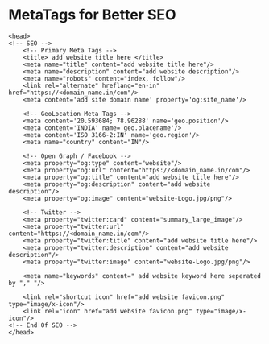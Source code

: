 # MetaTags for Better SEO

    <head>
    <!-- SEO -->
        <!-- Primary Meta Tags -->
        <title> add website title here </title>
        <meta name="title" content="add website title here"/>
        <meta name="description" content="add website description"/>
        <meta name="robots" content="index, follow"/>
        <link rel="alternate" hreflang="en-in" href="https://<domain_name.in/com"/>
        <meta content='add site domain name' property='og:site_name'/>

        <!-- GeoLocation Meta Tags -->
        <meta content='20.593684; 78.96288' name='geo.position'/>
        <meta content='INDIA' name='geo.placename'/>
        <meta content='ISO 3166-2:IN' name='geo.region'/>
        <meta name="country" content="IN"/>

        <!-- Open Graph / Facebook -->
        <meta property="og:type" content="website"/>
        <meta property="og:url" content="https://<domain_name.in/com"/>
        <meta property="og:title" content="add website title here"/>
        <meta property="og:description" content="add website description"/>
        <meta property="og:image" content="website-Logo.jpg/png"/>

        <!-- Twitter -->
        <meta property="twitter:card" content="summary_large_image"/>
        <meta property="twitter:url" content="https://<domain_name.in/com"/>
        <meta property="twitter:title" content="add website title here"/>
        <meta property="twitter:description" content="add website description"/>
        <meta property="twitter:image" content="website-Logo.jpg/png"/>

        <meta name="keywords" content=" add website keyword here seperated by "," "/>

        <link rel="shortcut icon" href="add website favicon.png" type="image/x-icon"/>
        <link rel="icon" href="add website favicon.png" type="image/x-icon"/>
    <!-- End Of SEO -->
    </head>

